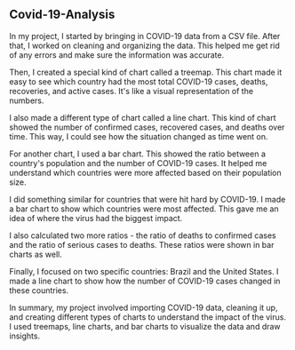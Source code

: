 ## Covid-19-Analysis

In my project, I started by bringing in COVID-19 data from a CSV file. After that, I worked on cleaning and organizing the data. This helped me get rid of any errors and make sure the information was accurate. 

Then, I created a special kind of chart called a treemap. This chart made it easy to see which country had the most total COVID-19 cases, deaths, recoveries, and active cases. It's like a visual representation of the numbers.

I also made a different type of chart called a line chart. This kind of chart showed the number of confirmed cases, recovered cases, and deaths over time. This way, I could see how the situation changed as time went on.

For another chart, I used a bar chart. This showed the ratio between a country's population and the number of COVID-19 cases. It helped me understand which countries were more affected based on their population size.

I did something similar for countries that were hit hard by COVID-19. I made a bar chart to show which countries were most affected. This gave me an idea of where the virus had the biggest impact.

I also calculated two more ratios - the ratio of deaths to confirmed cases and the ratio of serious cases to deaths. These ratios were shown in bar charts as well.

Finally, I focused on two specific countries: Brazil and the United States. I made a line chart to show how the number of COVID-19 cases changed in these countries.

In summary, my project involved importing COVID-19 data, cleaning it up, and creating different types of charts to understand the impact of the virus. I used treemaps, line charts, and bar charts to visualize the data and draw insights.
